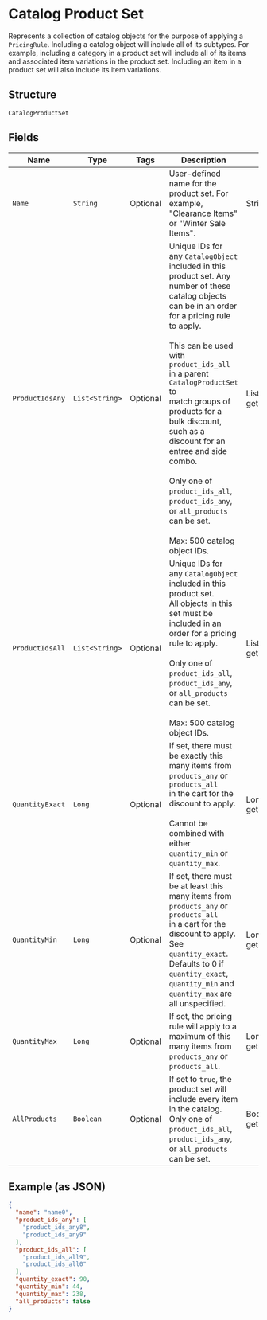 
# Catalog Product Set

Represents a collection of catalog objects for the purpose of applying a
`PricingRule`. Including a catalog object will include all of its subtypes.
For example, including a category in a product set will include all of its
items and associated item variations in the product set. Including an item in
a product set will also include its item variations.

## Structure

`CatalogProductSet`

## Fields

| Name | Type | Tags | Description | Getter |
|  --- | --- | --- | --- | --- |
| `Name` | `String` | Optional | User-defined name for the product set. For example, "Clearance Items"<br>or "Winter Sale Items". | String getName() |
| `ProductIdsAny` | `List<String>` | Optional | Unique IDs for any `CatalogObject` included in this product set. Any<br>number of these catalog objects can be in an order for a pricing rule to apply.<br><br>This can be used with `product_ids_all` in a parent `CatalogProductSet` to<br>match groups of products for a bulk discount, such as a discount for an<br>entree and side combo.<br><br>Only one of `product_ids_all`, `product_ids_any`, or `all_products` can be set.<br><br>Max: 500 catalog object IDs. | List<String> getProductIdsAny() |
| `ProductIdsAll` | `List<String>` | Optional | Unique IDs for any `CatalogObject` included in this product set.<br>All objects in this set must be included in an order for a pricing rule to apply.<br><br>Only one of `product_ids_all`, `product_ids_any`, or `all_products` can be set.<br><br>Max: 500 catalog object IDs. | List<String> getProductIdsAll() |
| `QuantityExact` | `Long` | Optional | If set, there must be exactly this many items from `products_any` or `products_all`<br>in the cart for the discount to apply.<br><br>Cannot be combined with either `quantity_min` or `quantity_max`. | Long getQuantityExact() |
| `QuantityMin` | `Long` | Optional | If set, there must be at least this many items from `products_any` or `products_all`<br>in a cart for the discount to apply. See `quantity_exact`. Defaults to 0 if<br>`quantity_exact`, `quantity_min` and `quantity_max` are all unspecified. | Long getQuantityMin() |
| `QuantityMax` | `Long` | Optional | If set, the pricing rule will apply to a maximum of this many items from<br>`products_any` or `products_all`. | Long getQuantityMax() |
| `AllProducts` | `Boolean` | Optional | If set to `true`, the product set will include every item in the catalog.<br>Only one of `product_ids_all`, `product_ids_any`, or `all_products` can be set. | Boolean getAllProducts() |

## Example (as JSON)

```json
{
  "name": "name0",
  "product_ids_any": [
    "product_ids_any8",
    "product_ids_any9"
  ],
  "product_ids_all": [
    "product_ids_all9",
    "product_ids_all0"
  ],
  "quantity_exact": 90,
  "quantity_min": 44,
  "quantity_max": 238,
  "all_products": false
}
```

